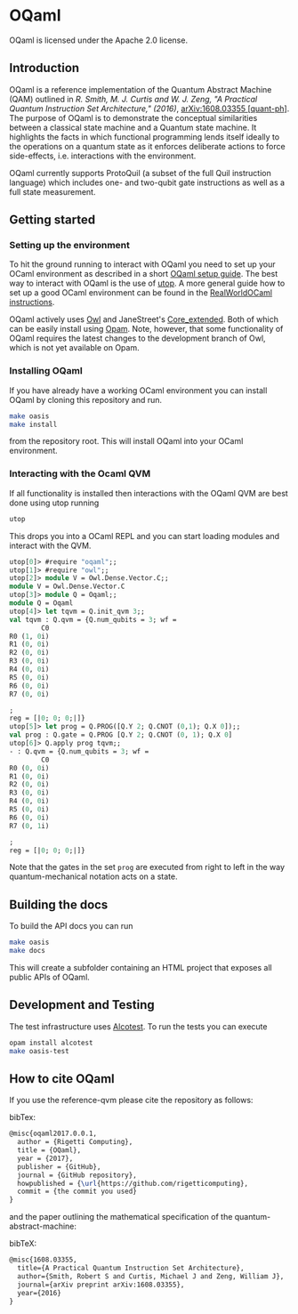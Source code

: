 # OQaml

OQaml is licensed under the Apache 2.0 license.

## Introduction

OQaml is a reference implementation of the Quantum Abstract Machine (QAM) outlined in _R. Smith, M. J. Curtis and W. J. Zeng, "A Practical Quantum Instruction Set Architecture," (2016)_, [arXiv:1608.03355 [quant-ph]](https://arxiv.org/abs/1608.03355). The purpose of OQaml is to demonstrate the conceptual similarities between a classical state machine and a Quantum state machine. It highlights the facts in which functional programming lends itself ideally to the operations on a quantum state as it enforces deliberate actions to force side-effects, i.e. interactions with the environment.

OQaml currently supports ProtoQuil (a subset of the full Quil instruction language) which includes one- and two-qubit gate instructions as well as a full state measurement.

## Getting started
### Setting up the environment
To hit the ground running to interact with OQaml you need to set up your OCaml environment as described in a short [OQaml setup guide](./readmes/oqaml_setup.md). The best way to interact with OQaml is the use of [utop](https://opam.ocaml.org/blog/about-utop/). A more general guide how to set up a good OCaml environment can be found in the [RealWorldOCaml instructions](https://github.com/realworldocaml/book/wiki/Installation-Instructions).

OQaml actively uses [Owl](https://github.com/ryanrhymes/owl) and JaneStreet's [Core_extended](https://ocaml.janestreet.com/ocaml-core/111.21.00/doc/core_extended/). Both of which can be easily install using [Opam](https://opam.ocaml.org/). Note, however, that some functionality of OQaml requires the latest changes to the development branch of Owl, which is not yet available on Opam.

### Installing OQaml

If you have already have a working OCaml environment you can install OQaml by cloning this repository and run.

```bash
make oasis
make install
```
from the repository root. This will install OQaml into your OCaml environment.

### Interacting with the Ocaml QVM
If all functionality is installed then interactions with the OQaml QVM are best done using utop running

```bash
utop
```

This drops you into a OCaml REPL and you can start loading modules and interact with the QVM.

```ocaml
utop[0]> #require "oqaml";;
utop[1]> #require "owl";;
utop[2]> module V = Owl.Dense.Vector.C;;
module V = Owl.Dense.Vector.C
utop[3]> module Q = Oqaml;;
module Q = Oqaml
utop[4]> let tqvm = Q.init_qvm 3;;
val tqvm : Q.qvm = {Q.num_qubits = 3; wf =
        C0
R0 (1, 0i)
R1 (0, 0i)
R2 (0, 0i)
R3 (0, 0i)
R4 (0, 0i)
R5 (0, 0i)
R6 (0, 0i)
R7 (0, 0i)

;
reg = [|0; 0; 0;|]}
utop[5]> let prog = Q.PROG([Q.Y 2; Q.CNOT (0,1); Q.X 0]);;
val prog : Q.gate = Q.PROG [Q.Y 2; Q.CNOT (0, 1); Q.X 0]
utop[6]> Q.apply prog tqvm;;
- : Q.qvm = {Q.num_qubits = 3; wf =
        C0
R0 (0, 0i)
R1 (0, 0i)
R2 (0, 0i)
R3 (0, 0i)
R4 (0, 0i)
R5 (0, 0i)
R6 (0, 0i)
R7 (0, 1i)

;
reg = [|0; 0; 0;|]}
```

Note that the gates in the set `prog` are executed from right to left in the way quantum-mechanical notation acts on a state.

## Building the docs
To build the API docs you can run

```bash
make oasis
make docs
```

This will create a subfolder containing an HTML project that exposes all public APIs of OQaml.

## Development and Testing
The test infrastructure uses [Alcotest](https://github.com/mirage/alcotest). To run the tests you can execute

```bash
opam install alcotest
make oasis-test
```


## How to cite OQaml

If you use the reference-qvm please cite the repository as follows:

bibTex:
```tex
@misc{oqaml2017.0.0.1,
  author = {Rigetti Computing},
  title = {OQaml},
  year = {2017},
  publisher = {GitHub},
  journal = {GitHub repository},
  howpublished = {\url{https://github.com/rigetticomputing},
  commit = {the commit you used}
}
```

and the paper outlining the mathematical specification of the quantum-abstract-machine:

bibTeX:
```tex
@misc{1608.03355,
  title={A Practical Quantum Instruction Set Architecture},
  author={Smith, Robert S and Curtis, Michael J and Zeng, William J},
  journal={arXiv preprint arXiv:1608.03355},
  year={2016}
}
```